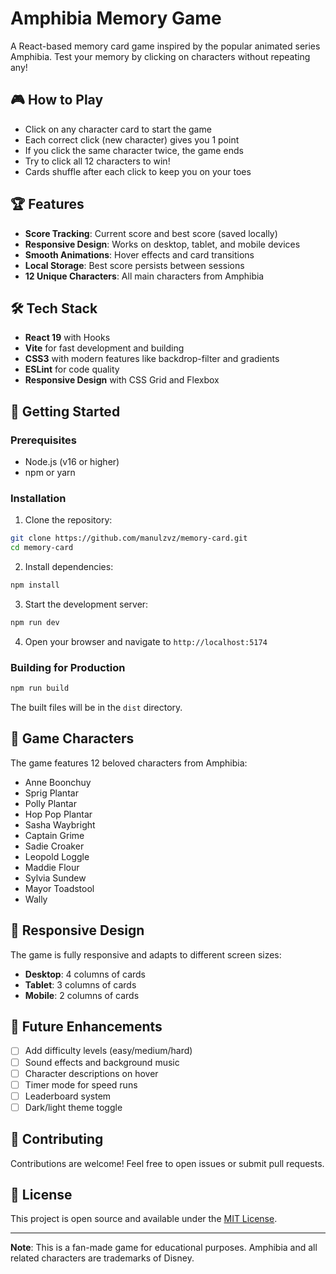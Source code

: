 # Amphibia Memory Game

A React-based memory card game inspired by the popular animated series Amphibia. Test your memory by clicking on characters without repeating any!

## 🎮 How to Play

- Click on any character card to start the game
- Each correct click (new character) gives you 1 point
- If you click the same character twice, the game ends
- Try to click all 12 characters to win!
- Cards shuffle after each click to keep you on your toes

## 🏆 Features

- **Score Tracking**: Current score and best score (saved locally)
- **Responsive Design**: Works on desktop, tablet, and mobile devices
- **Smooth Animations**: Hover effects and card transitions
- **Local Storage**: Best score persists between sessions
- **12 Unique Characters**: All main characters from Amphibia

## 🛠️ Tech Stack

- **React 19** with Hooks
- **Vite** for fast development and building
- **CSS3** with modern features like backdrop-filter and gradients
- **ESLint** for code quality
- **Responsive Design** with CSS Grid and Flexbox

## 🚀 Getting Started

### Prerequisites
- Node.js (v16 or higher)
- npm or yarn

### Installation

1. Clone the repository:
```bash
git clone https://github.com/manulzvz/memory-card.git
cd memory-card
```

2. Install dependencies:
```bash
npm install
```

3. Start the development server:
```bash
npm run dev
```

4. Open your browser and navigate to `http://localhost:5174`

### Building for Production

```bash
npm run build
```

The built files will be in the `dist` directory.

## 🎨 Game Characters

The game features 12 beloved characters from Amphibia:
- Anne Boonchuy
- Sprig Plantar
- Polly Plantar
- Hop Pop Plantar
- Sasha Waybright
- Captain Grime
- Sadie Croaker
- Leopold Loggle
- Maddie Flour
- Sylvia Sundew
- Mayor Toadstool
- Wally

## 📱 Responsive Design

The game is fully responsive and adapts to different screen sizes:
- **Desktop**: 4 columns of cards
- **Tablet**: 3 columns of cards
- **Mobile**: 2 columns of cards

## 🎯 Future Enhancements

- [ ] Add difficulty levels (easy/medium/hard)
- [ ] Sound effects and background music
- [ ] Character descriptions on hover
- [ ] Timer mode for speed runs
- [ ] Leaderboard system
- [ ] Dark/light theme toggle

## 🤝 Contributing

Contributions are welcome! Feel free to open issues or submit pull requests.

## 📄 License

This project is open source and available under the [MIT License](LICENSE).

---

**Note**: This is a fan-made game for educational purposes. Amphibia and all related characters are trademarks of Disney.
